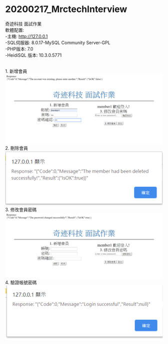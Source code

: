 # 20200217_MrctechInterview
奇迹科技 面試作業<br>
軟體配置: <br>
-主機:                           http://127.0.0.1 <br>
-SQL伺服器:                      8.0.17-MySQL Community Server-GPL <br>
-PHP版本:                        7.0 <br>
-HeidiSQL 版本:                  10.3.0.5771 <br>


<br>1. 新增會員 
![image](https://github.com/JHLv/20200217_MrctechInterview/blob/master/runtime01.png)
<br>2. 刪除會員 
![image](https://github.com/JHLv/20200217_MrctechInterview/blob/master/runtime02.png)
<br>3. 修改會員密碼
![image](https://github.com/JHLv/20200217_MrctechInterview/blob/master/runtime03.png)
<br>4. 驗證帳號密碼 
![image](https://github.com/JHLv/20200217_MrctechInterview/blob/master/runtime04.png)

